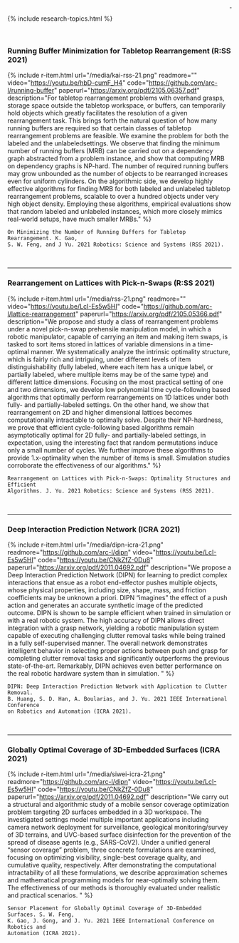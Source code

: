 <div id="#object-manipulation" style="text-align: right">
  <a href="https://scholar.google.com/citations?user=jkRa2LEAAAAJ&hl=en"><span style="color:blue">&nbsp;</span></a>
</div>

{% include research-topics.html %}

<br />

### Running Buffer Minimization for Tabletop Rearrangement (R:SS 2021)

{% include r-item.html 
   url="/media/kai-rss-21.png" 
   readmore="" 
   video="https://youtu.be/hbD-cumF_H4" 
   code="https://github.com/arc-l/running-buffer" 
   paperurl="https://arxiv.org/pdf/2105.06357.pdf" 
   description="For tabletop rearrangement problems with overhand grasps, storage space outside the tabletop workspace, or buffers, can temporarily hold objects which greatly facilitates the resolution of a given rearrangement task. This brings forth the natural question of how many running buffers are required so that certain classes of tabletop rearrangement problems are feasible. We examine the problem for both the labeled and the unlabeledsettings. We observe that finding the minimum number of running buffers (MRB) can be carried out on a dependency graph abstracted from a problem instance, and show that computing MRB on dependency graphs is NP-hard. The number of required running buffers may grow unbounded as the number of objects to be rearranged increases even for uniform cylinders. On the algorithmic side, we develop highly effective algorithms for finding MRB for both labeled and unlabeled tabletop rearrangement problems, scalable to over a hundred objects under very high object density. Employing these algorithms, empirical evaluations show that random labeled and unlabeled instances, which more closely mimics real-world setups, have much smaller MRBs." %}

```
On Minimizing the Number of Running Buffers for Tabletop Rearrangement. K. Gao,
S. W. Feng, and J Yu. 2021 Robotics: Science and Systems (RSS 2021).
```

<br />
<hr />

### Rearrangement on Lattices with Pick-n-Swaps (R:SS 2021)

{% include r-item.html 
   url="/media/rss-21.png" 
   readmore="" 
   video="https://youtu.be/LcI-Es5w5HI" 
   code="https://github.com/arc-l/lattice-rearrangement" 
   paperurl="https://arxiv.org/pdf/2105.05366.pdf" 
   description="We propose and study a class of rearrangement problems under a novel pick-n-swap prehensile manipulation model, in which a robotic manipulator, capable of carrying an item and making item swaps, is tasked to sort items stored in lattices of variable dimensions in a time-optimal manner. We systematically analyze the intrinsic optimality structure, which is fairly rich and intriguing, under different levels of item distinguishability (fully labeled, where each item has a unique label, or partially labeled, where multiple items may be of the same type) and different lattice dimensions. Focusing on the most practical setting of one and two dimensions, we develop low polynomial time cycle-following based algorithms that optimally perform rearrangements on 1D lattices under both fully- and partially-labeled settings. On the other hand, we show that rearrangement on 2D and higher dimensional lattices becomes computationally intractable to optimally solve. Despite their NP-hardness, we prove that efficient cycle-following based algorithms remain asymptotically optimal for 2D fully- and partially-labeled settings, in expectation, using the interesting fact that random permutations induce only a small number of cycles. We further improve these algorithms to provide 1.x-optimality when the number of items is small. Simulation studies corroborate the effectiveness of our algorithms." %}

```
Rearrangement on Lattices with Pick-n-Swaps: Optimality Structures and Efficient 
Algorithms. J. Yu. 2021 Robotics: Science and Systems (RSS 2021). 
```

<br />
<hr />

### Deep Interaction Prediction Network (ICRA 2021)

{% include r-item.html 
   url="/media/dipn-icra-21.png"
   readmore="https://github.com/arc-l/dipn" 
   video="https://youtu.be/LcI-Es5w5HI" 
   code="https://youtu.be/CNkZfZ-0Du8" 
   paperurl="https://arxiv.org/pdf/2011.04692.pdf" 
   description="We propose a Deep Interaction Prediction Network (DIPN) for learning to predict complex interactions that ensue as a robot end-effector pushes multiple objects, whose physical properties, including size, shape, mass, and friction coefficients may be unknown a priori. DIPN “imagines” the effect of a push action and generates an accurate synthetic image of the predicted outcome. DIPN is shown to be sample efficient when trained in simulation or with a real robotic system. The high accuracy of DIPN allows direct integration with a grasp network, yielding a robotic manipulation system capable of executing challenging clutter removal tasks while being trained in a fully self-supervised manner. The overall network demonstrates intelligent behavior in selecting proper actions between push and grasp for completing clutter removal tasks and significantly outperforms the previous state-of-the-art. Remarkably, DIPN achieves even better performance on the real robotic hardware system than in simulation. " %}

```
DIPN: Deep Interaction Prediction Network with Application to Clutter Removal. 
B. Huang, S. D. Han, A. Boularias, and J. Yu. 2021 IEEE International Conference 
on Robotics and Automation (ICRA 2021).
```

<br />
<hr />

### Globally Optimal Coverage of 3D-Embedded Surfaces (ICRA 2021)

{% include r-item.html 
   url="/media/siwei-icra-21.png"
   readmore="https://github.com/arc-l/dipn" 
   video="https://youtu.be/LcI-Es5w5HI" 
   code="https://youtu.be/CNkZfZ-0Du8" 
   paperurl="https://arxiv.org/pdf/2011.04692.pdf" 
   description="We carry out a structural and algorithmic study of a mobile sensor coverage optimization problem targeting 2D surfaces embedded in a 3D workspace. The investigated settings model multiple important applications including camera network deployment for surveillance, geological monitoring/survey of 3D terrains, and UVC-based surface disinfection for the prevention of the spread of disease agents (e.g., SARS-CoV2). Under a unified general “sensor coverage” problem, three concrete formulations are examined, focusing on optimizing visibility, single-best coverage quality, and cumulative quality, respectively. After demonstrating the computational intractability of all these formulations, we describe approximation schemes and mathematical programming models for near-optimally solving them. The effectiveness of our methods is thoroughly evaluated under realistic and practical scenarios.  " %}

```
Sensor Placement for Globally Optimal Coverage of 3D-Embedded Surfaces. S. W. Feng, 
K. Gao, J. Gong, and J. Yu. 2021 IEEE International Conference on Robotics and 
Automation (ICRA 2021).
```
